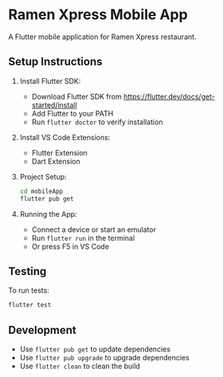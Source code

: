 # Ramen Xpress Mobile App

A Flutter mobile application for Ramen Xpress restaurant.

## Setup Instructions

1. Install Flutter SDK:
   - Download Flutter SDK from https://flutter.dev/docs/get-started/install
   - Add Flutter to your PATH
   - Run `flutter doctor` to verify installation

2. Install VS Code Extensions:
   - Flutter Extension
   - Dart Extension

3. Project Setup:
   ```bash
   cd mobileApp
   flutter pub get
   ```

4. Running the App:
   - Connect a device or start an emulator
   - Run `flutter run` in the terminal
   - Or press F5 in VS Code

## Testing

To run tests:
```bash
flutter test
```

## Development

- Use `flutter pub get` to update dependencies
- Use `flutter pub upgrade` to upgrade dependencies
- Use `flutter clean` to clean the build